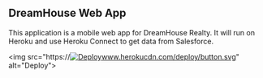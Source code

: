 DreamHouse Web App
------------------

This application is a mobile web app for DreamHouse Realty. It will run on Heroku and use Heroku Connect to get data from Salesforce.

  <img src="https://<a href="https://heroku.com/deploy"><img src="https://www.herokucdn.com/deploy/button.svg" alt="Deploy"></a>www.herokucdn.com/deploy/button.svg" alt="Deploy">

